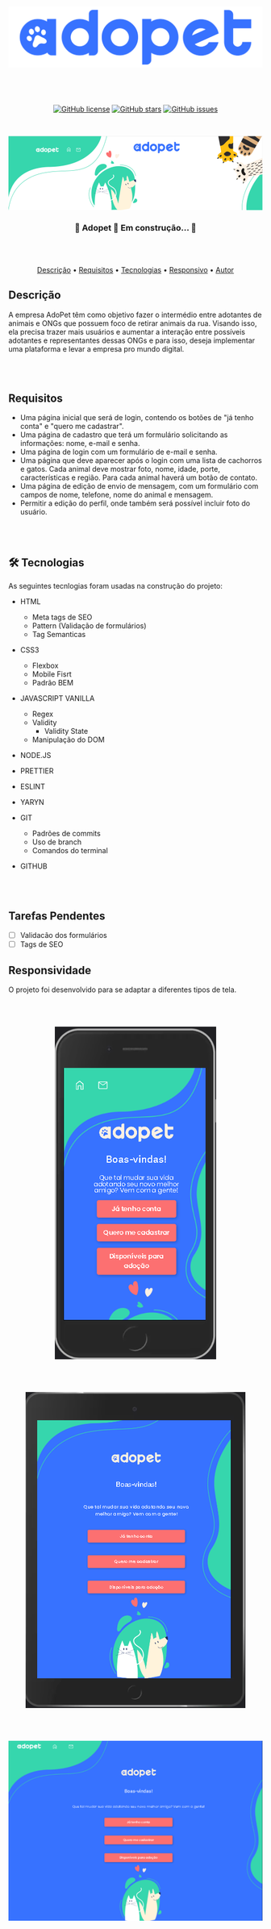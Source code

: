 <h1 align='center'><img src="./assets/img/logo-azul.svg"></h1>
<br>
<br>

<p align='center'>
<a  href="https://github.com/devguimaraes/AdoPet/blob/main/LICENSE"><img alt="GitHub license" src="https://img.shields.io/github/license/devguimaraes/AdoPet"></a>
<a href="https://github.com/devguimaraes/AdoPet/stargazers"><img alt="GitHub stars" src="https://img.shields.io/github/stars/devguimaraes/AdoPet"></a>
<a href="https://github.com/devguimaraes/AdoPet/issues"><img alt="GitHub issues" src="https://img.shields.io/github/issues/devguimaraes/AdoPet"></a>
</p>
<br>

<p align='center'><img src="./assets/template/banner.png"></p>


<h3 align="center">
	🚧  Adopet 🚀 Em construção...  🚧
</h3>

<br>
<br>

<p align="center">
 <a href="#Descrição">Descrição</a> •
 <a href="#Requisitos">Requisitos</a> •
 <a href="#tecnologias">Tecnologias</a> •
 <a href="#responsivo">Responsivo</a> •
 <a href="#autor">Autor</a>
</p>

<span id='Descrição'>

## Descrição

</span>

A empresa AdoPet têm como objetivo fazer o intermédio entre adotantes de animais e ONGs que possuem foco de retirar animais da rua. Visando isso, ela precisa trazer mais usuários e aumentar a interação entre possíveis adotantes e representantes dessas ONGs e para isso, deseja implementar uma plataforma e levar a empresa pro mundo digital.


<br>
<br>

<span id='Requisitos'>

## Requisitos

</span>

- Uma página inicial que será de login, contendo os botões de "já tenho conta" e "quero me cadastrar".
- Uma página de cadastro que terá um formulário solicitando as informações: nome, e-mail e senha.
- Uma página de login com um formulário de e-mail e senha.
- Uma página que deve aparecer após o login com uma lista de cachorros e gatos. Cada animal deve mostrar foto, nome, idade, porte, características e região. Para cada animal haverá um botão de contato.
- Uma página de edição de envio de mensagem, com um formulário com campos de nome, telefone, nome do animal e mensagem.
- Permitir a edição do perfil, onde também será possível incluir foto do usuário.

<br>
<br>

<span id='tecnologias'>

## 🛠 Tecnologias

</span>
As seguintes tecnlogias foram usadas na construção do projeto:

- HTML
	- Meta tags de SEO
	- Pattern (Validação de formulários)
	- Tag Semanticas

- CSS3
	- Flexbox
	- Mobile Fisrt
	- Padrão BEM

- JAVASCRIPT VANILLA
	- Regex
	- Validity
		- Validity State
	- Manipulação do DOM

- NODE.JS
- PRETTIER
- ESLINT
- YARYN
- GIT
	- Padrões de commits
	- Uso de branch
	- Comandos do terminal
- GITHUB

<br>
<br>

## Tarefas Pendentes

- [ ] Validacão dos formulários
- [ ] Tags de SEO

<span id='responsivo'>

## Responsividade

</span>
 O projeto foi desenvolvido para se adaptar a diferentes tipos de tela.
<br>
<br>
<br>
<br>
<p align='center'><img src="./assets/template/mobile.png"></p>
<br>
<br>
<p align='center'><img src="./assets/template/Tablet.png"></p>
<br>
<br>
<p align='center' ><img src="./assets/template/desktop.png"></p>
<br>
<br>
<br>
<br>
<br>
<br>

<span align='center' id='autor'>

## Autor

</span>
<br>
<p align='center'>
<a href="https://github.com/devguimaraes" align='center'><img style="border-radius: 60%; margin: 0" src="https://avatars.githubusercontent.com/devguimaraes" width="300px;" alt=""/><br><br><p align='center'><b>Bruno Guimaraães</b></p></a><br />
</span>
